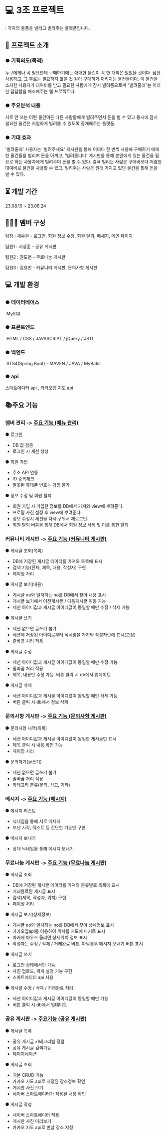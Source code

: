 # 💻 3조 프로젝트
: 각자의 물품을 빌리고 빌려주는 플랫폼입니다.

## 🤔 프로젝트 소개
### ● 기획의도(목적)
누구에게나 꼭 필요한데 구매하기에는 애매한 물건이 꼭 한 개씩은 있었을 것이다. 잠깐 사용하고, 그 후로는 필요하지 않을 것 같아 구매하기 꺼려지는 물건들이다. 이 물건을 소지한 사용자가 대여비를 받고 필요한 사람에게 잠시 빌려줌으로써 “빌려줄래”는 이러한 답답함을 해소해주는 웹 프로젝트다. 

### ● 주요분석 내용
서로 안 쓰는 어떤 물건이든 다른 사람들에게 빌려주면서 돈을 벌 수 있고 동시에 잠시 필요한 물건은 저렴하게 빌려쓸 수 있도록 중개해주는 플랫폼.

### ● 기대 효과
'빌려줄래' 사용자는 '빌려주세요' 게시판을 통해 어쩌다 한 번씩 사용해 구매하기 애매한 물건들을 빌리며 돈을 아끼고, '빌려줍니다' 게시판을 통해 본인에게 있는 물건을 필요로 하는 사용자에게 빌려주며 돈을 벌 수 있다. 결국 빌리는 사람은 구매비보다 저렴한 대여비로 물건을 사용할 수 있고, 빌려주는 사람은 원래 가지고 있던 물건을 통해 돈을 벌 수 있다.

## ⏳ 개발 기간
23.08.10 ~ 23.08.24

## 🧑‍🤝‍🧑 멤버 구성
팀장 : 채수원 - 로그인, 회원 정보 수정, 회원 탈퇴, 메세지, 메인 페이지

팀원1 : 서상훈 - 공유 게시판

팀원2 : 권도현 - 무료나눔 게시판

팀원3 : 김효빈 - 커뮤니티 게시판, 문의사항 게시판

## 💻 개발 환경
### ● 데이터베이스
 MySQL
### ● 프론트엔드
 HTML / CSS / JAVASCRIPT / jQuery / JSTL
### ● 백엔드
 STS4(Spring Boot) - MAVEN / JAVA / MyBatis
### ● api
스마트에디터 api , 카카오맵 지도 api 

## 📚주요 기능
### 멤버 관리 -> [주요 기능 (메뉴 관리)](https://github.com/Dormailler/team03_final_project/wiki/%EC%A3%BC%EC%9A%94-%EA%B8%B0%EB%8A%A5-(%EB%A9%A4%EB%B2%84-%EA%B4%80%EB%A6%AC))

● 로그인
- DB 값 검증
- 로그인 시 세션 생성

● 회원 가입
- 주소 API 연동
- ID 중복체크
- 잘못된 휴대폰 번호는 가입 불가
  
● 정보 수정 및 회원 탈퇴
- 회원 가입 시 기입한 정보를 DB에서 가져와 view에 뿌려준다.
- 프로필 사진 설정 후 view에 뿌려준다.
- 정보 수정시 세션을 다시 구워서 재로그인.
- 회원 탈퇴 버튼을 통해 DB에서 회원 정보 삭제 및 이를 통한 탈퇴


### 커뮤니티 게시판 -> [주요 기능 (커뮤니티 게시판)](https://github.com/Dormailler/team03_final_project/wiki/%EC%A3%BC%EC%9A%94-%EA%B8%B0%EB%8A%A5-(%EC%BB%A4%EB%AE%A4%EB%8B%88%ED%8B%B0-%EA%B2%8C%EC%8B%9C%ED%8C%90))

● 게시글 조회(목록)
- DB에 저장된 게시글 데이터를 가져와 목록에 표시
- 검색 기능(전체, 제목, 내용, 작성자) 구현
- 페이징 처리
  
● 게시글 보기(내용)
- 게시글 no와 일치하는 no를 DB에서 찾아 내용 표시
- 게시글 보기에서 이전게시글 / 다음게시글 이동 가능
- 세션 아이디값과 게시글 아이디값이 동일할 때만 수정 / 삭제 가능
  
● 게시글 쓰기
- 세션 없으면 글쓰기 불가
- 세션에 저장된 아이디로부터 닉네임을 가져와 작성자란에 표시(고정)
- 줄바꿈 처리 적용
  
● 게시글 수정
- 세션 아이디값과 게시글 아이디값이 동일할 때만 수정 가능
- 줄바꿈 처리 적용
- 제목, 내용만 수정 가능. 버튼 클릭 시 db에서 업데이트
  
● 게시글 삭제
- 세션 아이디값과 게시글 아이디값이 동일할 때만 삭제 가능
- 버튼 클릭 시 db에서 정보 삭제


### 문의사항 게시판 -> [주요 기능 (문의사항 게시판)](https://github.com/Dormailler/team03_final_project/wiki/%EC%A3%BC%EC%9A%94-%EA%B8%B0%EB%8A%A5-(%EB%AC%B8%EC%9D%98%EC%82%AC%ED%95%AD-%EA%B2%8C%EC%8B%9C%ED%8C%90))

● 문의사항 내역(목록)
- 세션 아이디값과 게시글 아이디값이 동일한 게시글만 표시
- 제목 클릭 시 내용 확인 가능
- 페이징 처리
  
● 문의하기(글쓰기)
- 세션 없으면 글쓰기 불가
- 줄바꿈 처리 적용
- 카테고리 분류(문의, 신고, 기타)


### 메시지 -> [주요 기능 (메시지)](https://github.com/Dormailler/team03_final_project/wiki/%EC%A3%BC%EC%9A%94-%EA%B8%B0%EB%8A%A5-(%EB%A9%94%EC%8B%9C%EC%A7%80))

● 메시지 리스트
- 닉네임을 통해 서로 메세지
- 보낸 시각, 텍스트 등 간단한 기능만 구현
  
● 메시지 보내기
- 상대 닉네임을 통해 메시지 보내기

### 무료나눔 게시판 -> [주요 기능 (무료나눔 게시판)](https://github.com/Dormailler/team03_final_project/wiki/%EC%A3%BC%EC%9A%94%EA%B8%B0%EB%8A%A5-(%EB%AC%B4%EB%A3%8C%EB%82%98%EB%88%94-%EA%B2%8C%EC%8B%9C%ED%8C%90))

● 게시글 조회
- DB에 저장된 게시글 데이터를 가져와 분류별로 목록에 표시
- 거래완료된 게시글 표시
- 검색(제목, 작성자, 위치) 구현
- 페이징 처리
  
● 게시글 보기(상세정보)
- 게시글 no와 일치하는 no를 DB에서 찾아 상세정보 표시
- 카카오맵api를 이용하여 위치를 지도에 마커로 표시
- 마커에 마우스 올리면 상세위치 정보 표시
- 작성자는 수정 / 삭제 / 거래완료 버튼, 아닐경우 메시지 보내기 버튼 표시 
  
● 게시글 쓰기
- 로그인 상태에서만 가능
- 사진 업로드, 위치 설정 기능 구현
- 스마트에디터 api 사용
  
● 게시글 수정 / 삭제 / 거래완료 처리
- 세션 아이디값과 게시글 아이디값이 동일할 때만 가능
- 버튼 클릭 시 db에서 업데이트


### 공유 게시판 -> [주요기능 (공유 게시판)](https://github.com/Dormailler/team03_final_project/wiki/%EA%B3%B5%EC%9C%A0-%EA%B2%8C%EC%8B%9C%ED%8C%90)
● 게시글 목록
- 공유 게시글 카테고리별 정렬
- 공유 게시글 검색기능
- 페이지네이션

● 게시글 조회
- 기본 CRUD 기능
- 카카오 지도 api로 지정된 장소정보 확인
- 게시한 사진 보기
- 네이버 스마트에디터가 적용된 내용 확인

● 게시글 작성
- 네이버 스마트에디터 적용
- 게시한 사진 미리보기
- 카카오 지도 api로 만날 장소 지정
